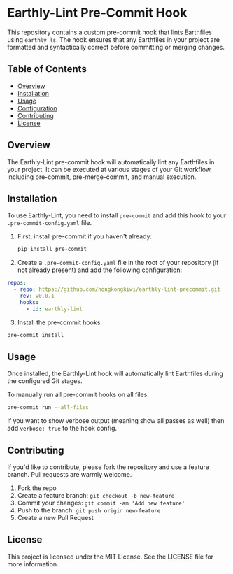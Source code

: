 # Earthly-Lint Pre-Commit Hook

This repository contains a custom pre-commit hook that lints Earthfiles using `earthly ls`. The hook ensures that any Earthfiles in your project are formatted and syntactically correct before committing or merging changes.

## Table of Contents
- [Overview](#overview)
- [Installation](#installation)
- [Usage](#usage)
- [Configuration](#configuration)
- [Contributing](#contributing)
- [License](#license)

## Overview

The Earthly-Lint pre-commit hook will automatically lint any Earthfiles in your project. It can be executed at various stages of your Git workflow, including pre-commit, pre-merge-commit, and manual execution.

## Installation

To use Earthly-Lint, you need to install `pre-commit` and add this hook to your `.pre-commit-config.yaml` file.

1. First, install pre-commit if you haven't already:

    ```sh
    pip install pre-commit
    ```

2. Create a `.pre-commit-config.yaml` file in the root of your repository (if not already present) and add the following configuration:

```yaml
repos:
  - repo: https://github.com/hongkongkiwi/earthly-lint-precommit.git
    rev: v0.0.1
    hooks:
      - id: earthly-lint
```

3. Install the pre-commit hooks:

```sh
pre-commit install
```

## Usage

Once installed, the Earthly-Lint hook will automatically lint Earthfiles during the configured Git stages.

To manually run all pre-commit hooks on all files:

```sh
pre-commit run --all-files
```

If you want to show verbose output (meaning show all passes as well) then add `verbose: true` to the hook config.


## Contributing

If you'd like to contribute, please fork the repository and use a feature branch. Pull requests are warmly welcome.

1. Fork the repo
2. Create a feature branch: `git checkout -b new-feature`
3. Commit your changes: `git commit -am 'Add new feature'`
4. Push to the branch: `git push origin new-feature`
5. Create a new Pull Request

## License

This project is licensed under the MIT License. See the LICENSE file for more information.
